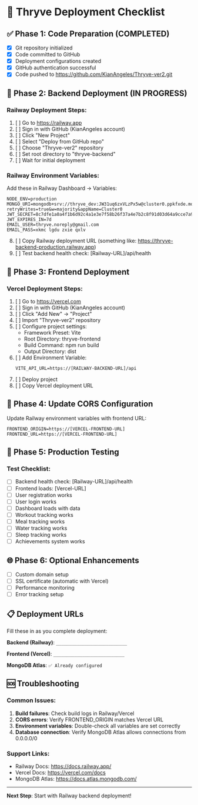 # 🚀 Thryve Deployment Checklist

## ✅ Phase 1: Code Preparation (COMPLETED)
- [x] Git repository initialized
- [x] Code committed to GitHub
- [x] Deployment configurations created
- [x] GitHub authentication successful
- [x] Code pushed to https://github.com/KianAngeles/Thryve-ver2.git

## 🔄 Phase 2: Backend Deployment (IN PROGRESS)

### Railway Deployment Steps:
1. [ ] Go to https://railway.app
2. [ ] Sign in with GitHub (KianAngeles account)
3. [ ] Click "New Project"
4. [ ] Select "Deploy from GitHub repo"
5. [ ] Choose "Thryve-ver2" repository
6. [ ] Set root directory to "thryve-backend"
7. [ ] Wait for initial deployment

### Railway Environment Variables:
Add these in Railway Dashboard → Variables:
```
NODE_ENV=production
MONGO_URI=mongodb+srv://thryve_dev:JW31uq6zxVLzPx5w@cluster0.ppkfxde.mongodb.net/thryveDB?retryWrites=true&w=majority&appName=Cluster0
JWT_SECRET=8c7dfe1a0a4f1b6d92c4a1e3e7f58b26f37a4e7b2c8f91d03d64a9cce7a9d0a1
JWT_EXPIRES_IN=7d
EMAIL_USER=thryve.noreply@gmail.com
EMAIL_PASS=xkmc lgdu zxie qxlv
```

8. [ ] Copy Railway deployment URL (something like: https://thryve-backend-production.railway.app)
9. [ ] Test backend health check: [Railway-URL]/api/health

## 🔄 Phase 3: Frontend Deployment

### Vercel Deployment Steps:
1. [ ] Go to https://vercel.com
2. [ ] Sign in with GitHub (KianAngeles account)  
3. [ ] Click "Add New" → "Project"
4. [ ] Import "Thryve-ver2" repository
5. [ ] Configure project settings:
   - Framework Preset: Vite
   - Root Directory: thryve-frontend
   - Build Command: npm run build
   - Output Directory: dist
6. [ ] Add Environment Variable:
   ```
   VITE_API_URL=https://[RAILWAY-BACKEND-URL]/api
   ```
7. [ ] Deploy project
8. [ ] Copy Vercel deployment URL

## 🔄 Phase 4: Update CORS Configuration

Update Railway environment variables with frontend URL:
```
FRONTEND_ORIGIN=https://[VERCEL-FRONTEND-URL]
FRONTEND_URL=https://[VERCEL-FRONTEND-URL]
```

## 🧪 Phase 5: Production Testing

### Test Checklist:
- [ ] Backend health check: [Railway-URL]/api/health
- [ ] Frontend loads: [Vercel-URL]
- [ ] User registration works
- [ ] User login works
- [ ] Dashboard loads with data
- [ ] Workout tracking works
- [ ] Meal tracking works
- [ ] Water tracking works
- [ ] Sleep tracking works
- [ ] Achievements system works

## 🌐 Phase 6: Optional Enhancements

- [ ] Custom domain setup
- [ ] SSL certificate (automatic with Vercel)
- [ ] Performance monitoring
- [ ] Error tracking setup

## 📋 Deployment URLs

Fill these in as you complete deployment:

**Backend (Railway)**: `___________________________`

**Frontend (Vercel)**: `___________________________`

**MongoDB Atlas**: `✅ Already configured`

## 🆘 Troubleshooting

### Common Issues:
1. **Build failures**: Check build logs in Railway/Vercel
2. **CORS errors**: Verify FRONTEND_ORIGIN matches Vercel URL
3. **Environment variables**: Double-check all variables are set correctly
4. **Database connection**: Verify MongoDB Atlas allows connections from 0.0.0.0/0

### Support Links:
- Railway Docs: https://docs.railway.app/
- Vercel Docs: https://vercel.com/docs
- MongoDB Atlas: https://docs.atlas.mongodb.com/

---

**Next Step**: Start with Railway backend deployment!